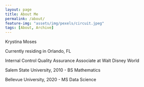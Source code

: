 ```yaml
---
layout: page
title: About Me
permalink: /about/
feature-img: "assets/img/pexels/circuit.jpeg"
tags: [About, Archive]
---
```


Krystina Moses

Currently residing in Orlando, FL

Internal Control Quality Assurance Associate at Walt Disney World

Salem State University, 2010 - BS Mathematics

Bellevue University, 2020 - MS Data Science
